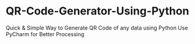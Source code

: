 # QR-Code-Generator-Using-Python
Quick & Simple Way to Generate QR Code of any data using Python
Use PyCharm for Better Processing
